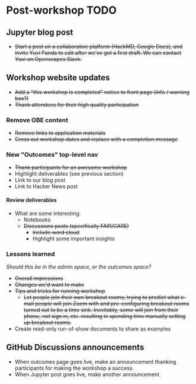 # Post-workshop TODO

## Jupyter blog post

* ~~Start a post on a collaborative platform (HackMD, Google Docs), and invite Yuvi
  Panda to edit after we've got a first draft. We can contact Yuvi on Openscapes
  Slack.~~


## Workshop website updates

* ~~Add a "this workshop is completed" notice to front page (info / warning box?)~~
* ~~Thank attendees for their high quality participation~~


### Remove OBE content

* ~~Remove links to application materials~~
* ~~Cross out workshop dates and replace with a completion message~~


### New "Outcomes" top-level nav

* ~~Thank participants for an awesome workshop~~
* Highlight deliverables (see previous section)
* Link to our blog post
* Link to Hacker News post


#### Review deliverables

* What are some interesting:
    * Notebooks
    * ~~Discussions posts (specifically FAIR/CARE)~~
        * ~~Include word cloud~~
        * Highlight some important insights


### Lessons learned

_Should this be in the admin space, or the outcomes space?_

* ~~Overall impressions~~
* ~~Changes we'd want to make~~
* ~~Tips and tricks for running workshop~~
    * ~~Let people join their own breakout rooms; trying to predict what e-mail people
      will join Zoom with and pre-configuring breakout rooms turned out to be a time
      sink. Inevitably, some will join from their phone, not sign in, etc. resulting in
      spending time manually setting up breakout rooms.~~
* Create read-only run-of-show documents to share as examples


## GitHub Discussions announcements

* When outcomes page goes live, make an announcement thanking participants for making
  the workshop a success.
* When Jupyter post goes live, make another announcement.
